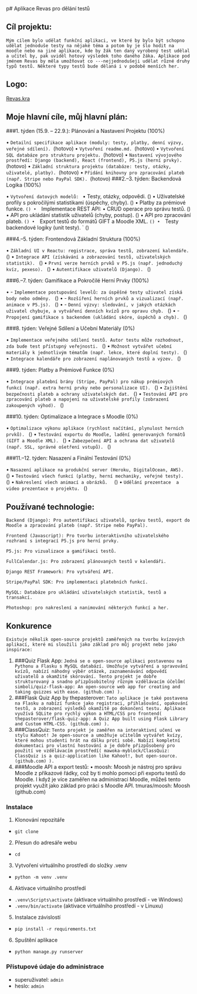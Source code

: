 p# Aplikace Revas pro dělání testů
## Cíl projektu:
`Mým cílem bylo udělat funkční aplikaci, ve které by bylo být schopno udělat jednoduše testy na nějaké téma a potom by je šlo hodit na moodle nebo na jiné aplikace, kde by žák ten daný vyrobený test udělal a učitel by, pak uviděl hotový výsledek toho daného žáka. Aplikace pod jménem Revas by měla umožňovat co ---nejjednodušeji udělat různé druhy typů testů. Některé typy testů bude dělaná i v podobě menších her.`

## Logo:
[Revas.kra](..%2FUsers%2Fmegaagri%2FDesktop%2FRevas_projekt%2FRevas.kra)

## Moje hlavní cíle, můj hlavní plán:
###1. týden (15.9. – 22.9.): Plánování a Nastavení Projektu (100%)

•	`Detailní specifikace aplikace (moduly: testy, platby, denní výzvy, veřejné sdílení). `(hotovo)
•	`Vytvoření readme.md. `(hotovo)
•	`Vytvoření SQL databáze pro strukturu projektu. `(hotovo)
•	`Nastavení vývojového prostředí: Django (backend), React (frontend), P5.js (herní prvky). `(hotovo)
•	`Základní struktura projektu (databáze: testy, otázky, uživatelé, platby). `(hotovo)
•	`Přidání knihovny pro zpracování plateb (např. Stripe nebo PayPal SDK). `(hotovo)
###2.–3. týden: Backendová Logika (100%)

•	`Vytvoření datových modelů: `
•	Testy, otázky, odpovědi. ()
•	Uživatelské profily s pokročilými statistikami (úspěchy, chyby). ()
•	Platby za prémiové funkce. ` ()
•	`Implementace REST API: 
•	CRUD operace pro správu testů. ()
•	API pro ukládání statistik uživatelů (chyby, postup). ()
•	API pro zpracování plateb. ` ()
•	`Export testů do formátů GIFT a Moodle XML. ` ()
•	`Testy backendové logiky (unit testy). ` ()

###4.–5. týden: Frontendová Základní Struktura (100%)

•	`Základní UI v Reactu: registrace, správa testů, zobrazení kalendáře. ` ()
•	`Integrace API (získávání a zobrazování testů, uživatelských statistik). ` ()
•	`První verze herních prvků v P5.js (např. jednoduchý kvíz, pexeso). ` ()
•	`Autentifikace uživatelů (Django). ` ()

###6.–7. týden: Gamifikace a Pokročilé Herní Prvky (100%)

•	- `Implementace postupování levelů: za úspěšné testy uživatel získá body nebo odměny. ` ()
•	- `Rozšíření herních prvků a vizualizací (např. animace v P5.js). ` ()
•	- `Denní výzvy: sledování, v jakých otázkách uživatel chybuje, a vytváření denních kvízů pro opravu chyb. ` ()
•	- `Propojení gamifikace s backendem (ukládání skóre, úspěchů a chyb). ` ()

###8. týden: Veřejné Sdílení a Učební Materiály (0%)

•	`Implementace veřejného sdílení testů. Autor testu může rozhodnout, zda bude test přístupný veřejnosti. ` ()
•	`Možnost vytvářet učební materiály k jednotlivým tématům (např. lekce, které doplní testy). ` ()
•	`Integrace kalendáře pro zobrazení naplánovaných testů a výzev. ` ()

###9. týden: Platby a Prémiové Funkce (0%)

•	`Integrace platební brány (Stripe, PayPal) pro nákup prémiových funkcí (např. extra herní prvky nebo personalizace UI). ` ()
•	`Zajištění bezpečnosti plateb a ochrany uživatelských dat. ` ()
•	`Testování API pro zpracování plateb a napojení na uživatelské profily (zobrazení zakoupených výhod). ` ()

###10. týden: Optimalizace a Integrace s Moodle (0%)

•	`Optimalizace výkonu aplikace (rychlost načítání, plynulost herních prvků). ` ()
•	`Testování exportu do Moodle, ladění generovaných formátů (GIFT a Moodle XML). ` ()
•	`Zabezpečení API a ochrana dat uživatelů (např. SSL, správné ošetření vstupů). ` ()

###11.–12. týden: Nasazení a Finální Testování (0%)

•	`Nasazení aplikace na produkční server (Heroku, DigitalOcean, AWS). ` ()
•	`Testování všech funkcí (platby, herní mechaniky, veřejné testy).  ` ()
•	`Nakreslení všech animací a obrázků.  ` ()
•	`Udělání prezentace  a video prezentace o projektu. ` ()


## Používané technologie:

`Backend (Django): Pro autentifikaci uživatelů, správu testů, export do Moodle a zpracování plateb (např. Stripe nebo PayPal). `

`Frontend (Javascript): Pro tvorbu interaktivního uživatelského rozhraní s integrací P5.js pro herní prvky. `

`P5.js: Pro vizualizace a gamifikaci testů. `

`FullCalendar.js: Pro zobrazení plánovaných testů v kalendáři. `

`Django REST Framework: Pro vytváření API.`

`Stripe/PayPal SDK: Pro implementaci platebních funkcí. `

`MySQL: Databáze pro ukládání uživatelských statistik, testů a transakcí. `

`Photoshop: pro nakreslení a nanimování některých funkcí a her. `

## Konkurence
`Existuje několik open-source projektů zaměřených na tvorbu kvízových aplikací, které mi sloužili jako základ pro můj projekt nebo jako inspirace: `
1.	###Quiz Flask App:
`Jedná se o open-source aplikaci postavenou na Pythonu a Flasku s MySQL databází. Umožňuje vytváření a spravování kvízů, nabízí náhodný výběr otázek, zaznamenávání odpovědí uživatelů a okamžité skórování. Tento projekt je dobře strukturovaný a snadno přizpůsobitelný různým vzdělávacím účelům(
simboli/quiz-flask-app: An open-source web app for creating and taking quizzes with ease. (github.com)
). `
2.	###Flask Quiz App by thepasterover:
`Tato aplikace je také postavena na Flasku a nabízí funkce jako registraci, přihlašování, opakování testů, a zobrazení výsledků okamžitě po dokončení testu. Aplikace využívá SQLite pro rychlý výkon a HTML/CSS pro frontend(
thepasterover/flask-quiz-app: A Quiz App built using Flask Library and Custom HTML-CSS. (github.com)
). `
3.	###ClassQuiz:
`Tento projekt je zaměřen na interaktivní učení ve stylu Kahoot! Je open-source a umožňuje učitelům vytvářet kvízy, které mohou studenti hrát na dálku proti sobě. Nabízí kompletní dokumentaci pro vlastní hostování a je dobře přizpůsobený pro použití ve vzdělávacím prostředí(
mawoka-myblock/ClassQuiz: ClassQuiz is a quiz-application like Kahoot!, but open-source. (github.com)
). `
4.	###Moodle API a export testů:
•	moosh: Moosh je nástroj pro správu Moodle z příkazové řádky, což by ti mohlo pomoci při exportu testů do Moodle. I když je více zaměřen na administraci Moodle, můžeš tento projekt využít jako základ pro práci s Moodle API.
tmuras/moosh: Moosh (github.com)

### Instalace
1. Klonování repozitáře
- `git clone`
2. Přesun do adresáře webu
- `cd`
3. Vytvoření virtuálního prostředí do složky .venv
- `python -m venv .venv`
4. Aktivace virtuálního prostředí 
- `.venv\Scripts\activate` (aktivace virtuálního prostředí - ve Windows)
- `.venv/bin/activate` (aktivace virtuálního prostředí - v Linuxu)
5. Instalace závislostí
- `pip install -r requirements.txt`
6. Spuštění aplikace
- `python manage.py runserver`

### Přístupové údaje do administrace
- superuživatel: `admin`
- heslo: `admin`
